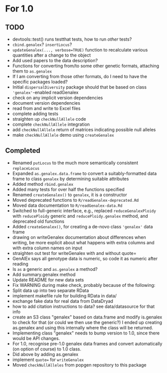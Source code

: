 # For 1.0

TODO
----

- devtools::test() runs testthat tests, how to run *other* tests?
- `cbind.genalex`?  `insertLocus`?
- `updateGenalex(..., verbose=TRUE)` function to recalculate various quantities after a change to the object
- Add used papers to the data description?
- Functions for converting from/to some other genetic formats, attaching them to `as.genalex`
- If I am converting from those other formats, do I need to have the specific packages loaded?
- Initial `dispersalDiversity` package should that be based on class `'genalex'`-enabled readGenalex
- check on any implicit version dependencies
- document version dependencies
- read from and write to Excel files
- complete adding tests
- straighten up `checkNullAllele` code
- complete `checkNullAllele` integration
- add `checkNullAllele` return of matrices indicating possible null alleles
- make `checkNullAllele` demo using `createGenalex`

Completed
---------

* Renamed `putLocus` to the much more semantically consistent `replaceLocus`
* Expanded `as.genalex.data.frame` to convert a suitably-formatted data frame to class `genalex` by determining suitable attributes
* Added method `rbind.genalex`
* Added many tests for over half the functions specified
* Renamed `createGenalex()` to `genalex`, it is a constructor
* Moved deprecated functions to `R/readGenalex-deprecated.Rd`
* Moved data documentation to `R/readGenalex-data.Rd`
* Switched to full-generic interface, e.g., replaced `reduceGenalexPloidy` with `reducePloidy` generic and `reducePloidy.genalex` method, and deprecated old functions
* Added `createGenalex()`, for creating a de-novo class `'genalex'` data frame
* drawing on writeGenalex documentation about differences when writing, be more explicit about what happens with extra columns and with extra column names on input
* straighten out test for writeGenalex with and without quote=
* GenAlEx says all genotype data is numeric, so code it as numeric after reading
* Is `as` a generic and `as.genalex` a method?
* Add summary.genalex method
* Update README for new data sets
* Fix WARNING during make check, probably because of the following:
* Split data up into two separate RData
* implement makefile rule for building RData in data/
* exchange fake data for real data from DataDryad
* how to add citation instructions to data?  see data/datasource for that info
* create an S3 class "genalex" based on data.frame and modify is.genalex to check for that (or could we then use the generic?)  I ended up creating as.genalex and using this internally where the class will be returned.
* Implementing class "genalex" needs to bump version to 1.0, since there would be API changes.
* For 1.0, recognise pre-1.0 genalex data frames and convert automatically (on option of course) to 1.0 class.
* Did above by adding as.genalex
* implement `quote=` for `writeGenalex`
* Moved `checkNullAlleles` from popgen repository to this package


